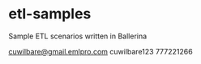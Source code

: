 # etl-samples
Sample ETL scenarios written in Ballerina

cuwilbare@gmail.emlpro.com
cuwilbare123
777221266